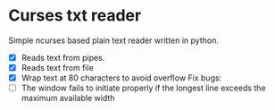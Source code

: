 # Curses txt reader
Simple ncurses based plain text reader written in python.
 - [x] Reads text from pipes.
 - [x] Reads text from file
 - [x] Wrap text at 80 characters to avoid overflow
 Fix bugs:
 - [ ] The window fails to initiate properly if the longest line exceeds the
 maximum available width

